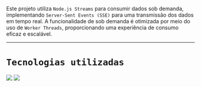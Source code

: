 Este projeto utiliza `Node.js Streams` para consumir dados sob demanda, implementando `Server-Sent Events (SSE)` para uma transmissão dos dados em tempo real. A funcionalidade de sob demanda é otimizada por meio do uso de `Worker Threads`, proporcionando uma experiência de consumo eficaz e escalável.
<hr>

# `Tecnologias utilizadas`
<div><img src="https://www.aikonbox.com.br/icons?i=javascript">
 <img src="https://www.aikonbox.com.br/icons?i=nodejs"><div/>
